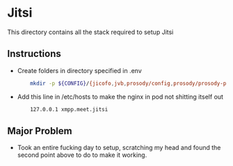 # Jitsi

This directory contains all the stack required to setup Jitsi

## Instructions

- Create folders in directory specified in .env
    ```sh
        mkdir -p ${CONFIG}/{jicofo,jvb,prosody/config,prosody/prosody-plugins-custom,web/crontabs,web/transcripts,web/load-test}
    ```

- Add this line in /etc/hosts to make the nginx in pod not shitting itself out
    ```sh
        127.0.0.1 xmpp.meet.jitsi
    ```

## Major Problem
- Took an entire fucking day to setup, scratching my head and found the second point above to do to make it working.
